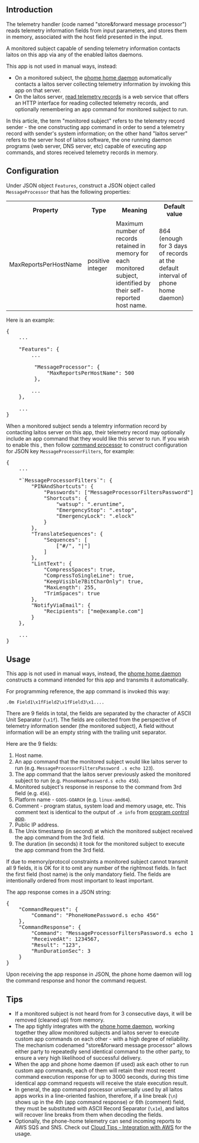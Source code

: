 ## Introduction
The telemetry handler (code named "store&forward message processor") reads telemetry information fields from input
parameters, and stores them in memory, associated with the host field presented in the input.

A monitored subject capable of sending telemetry information contacts laitos on this app via any of the enabled
laitos daemons.

This app is not used in manual ways, instead:
- On a monitored subject, the [phome home daemon](https://github.com/HouzuoGuo/laitos/wiki/%5BDaemon%5D-phone-home-telemetry)
  automatically contacts a laitos server collecting telemetry information by invoking this app on that server.
- On the laitos server, [read telemetry records](https://github.com/HouzuoGuo/laitos/wiki/%5BWeb-service%5D-read-telemetry-records)
  is a web service that offers an HTTP interface for reading collected telemetry records, and optionally remembering
  an app command for monitored subject to run.

In this article, the term "monitored subject" refers to the telemetry record sender - the one constructing app command
in order to send a telemetry record with sender's system information; on the other hand "laitos server" refers to the
server host of laitos software, the one running daemon programs (web server, DNS server, etc) capable of executing app
commands, and stores received telemetry records in memory.

## Configuration
Under JSON object `Features`, construct a JSON object called `MessageProcessor` that has the following properties:

<table>
<tr>
    <th>Property</th>
    <th>Type</th>
    <th>Meaning</th>
    <th>Default value</th>
</tr>
<tr>
    <td>MaxReportsPerHostName</td>
    <td>positive integer</td>
    <td>Maximum number of records retained in memory for each monitored subject, identified by their self-reported host name.</td>
    <td>864 (enough for 3 days of records at the default interval of phone home daemon)</td>
</tr>
</table>

Here is an example:
<pre>
{
    ...

    "Features": {
        ...

         "MessageProcessor": {
             "MaxReportsPerHostName": 500
         },

        ...
    },

    ...
}
</pre>

When a monitored subject sends a telemtry information record by contacting laitos server on this app, their telemetry record
may optionally include an app command that they would like this server to run. If you wish to enable this , then follow
[command processor](https://github.com/HouzuoGuo/laitos/wiki/Command-processor) to construct configuration for JSON key
`MessageProcessorFilters`, for example:

<pre>
{
    ...

    "`MessageProcessorFilters`": {
        "PINAndShortcuts": {
            "Passwords": ["MessageProcessorFiltersPassword"],
            "Shortcuts": {
                "watsup": ".eruntime",
                "EmergencyStop": ".estop",
                "EmergencyLock": ".elock"
            }
        },
        "TranslateSequences": {
            "Sequences": [
                ["#/", "|"]
            ]
        },
        "LintText": {
            "CompressSpaces": true,
            "CompressToSingleLine": true,
            "KeepVisible7BitCharOnly": true,
            "MaxLength": 255,
            "TrimSpaces": true
        },
        "NotifyViaEmail": {
            "Recipients": ["me@example.com"]
        }
    },

    ...
}
</pre>

## Usage
This app is not used in manual ways, instead, the [phome home daemon](https://github.com/HouzuoGuo/laitos/wiki/%5BDaemon%5D-phone-home-telemetry)
constructs a command intended for this app and transmits it automatically.

For programming reference, the app command is invoked this way:

    .0m Field1\x1fField2\x1fField3\x1....

There are 9 fields in total, the fields are separated by the character of ASCII Unit Separator (`\x1f`). The fields are collected from the perspective
of telemetry information sender (the monitored subject), A field without information will be an empty string with the trailing unit separator.

Here are the 9 fields:

1. Host name.
2. An app command that the monitored subject would like laitos server to run (e.g. `MessageProcessorFiltersPassword .s echo 123`).
3. The app command that the laitos server previously asked the monitored subject to run (e.g. `PhoneHomePassword.s echo 456`).
4. Monitored subject's response in response to the command from 3rd field (e.g. `456`).
5. Platform name - `GOOS-GOARCH` (e.g. `linux-amd64`).
6. Comment - program status, system load and memory usage, etc. This comment text is identical to the output of `.e info` from
   [program control app](https://github.com/HouzuoGuo/laitos/wiki/%5BApp%5D-inspect-and-control-server-environment).
7. Public IP address.
8. The Unix timestamp (in second) at which the monitored subject received the app command from the 3rd field.
9. The duration (in seconds) it took for the monitored subject to execute the app command from the 3rd field.

If due to memory/protocol constraints a monitored subject cannot transmit all 9 fields, it is OK for it to omit any number of the rightmost fields.
In fact the first field (host name) is the only mandatory field. The fields are intentionally ordered from most important to least important.

The app response comes in a JSON string:

<pre>
{
    "CommandRequest": {
        "Command": "PhoneHomePassword.s echo 456"                # laitos server would like monitored subject to run this app command
    },
    "CommandResponse": {
        "Command": "MessageProcessorFiltersPassword.s echo 123", # monitored subject previously asked laitos server to run this app command
        "ReceivedAt": 1234567,                                   # unix timestamp at which laitos server received the app command
        "Result": "123",                                         # app command execution result
        "RunDurationSec": 3                                      # the duration it took for the app command to execute
    }
}
</pre>

Upon receiving the app response in JSON, the phone home daemon will log the command response and honor the command request.

## Tips
- If a monitored subject is not heard from for 3 consecutive days, it will be removed (cleaned up) from memory.
- The app tightly integrates with the [phone home daemon](https://github.com/HouzuoGuo/laitos/wiki/%5BDaemon%5D-phone-home-telemetry), working together
  they allow monitored subjects and laitos server to execute custom app commands on each other - with a high degree of reliability. The mechanism codenamed
  "store&forward message processor" allows either party to repeatedly send identical command to the other party, to ensure a very high likelihood of
  successful delivery.
- When the app and phone home daemon (if used) ask each other to run custom app commands, each of them will retain their most recent command execution response
  for up to 3000 seconds, during this time identical app command requests will receive the stale execution result.
- In general, the app command processor universally used by all laitos apps works in a line-oriented fashion, therefore, if a line break (`\n`) shows
  up in the 4th (app command response) or 6th (comment) field, they must be substituted with ASCII Record Separator (`\x1e`), and laitos will recover
  line breaks from them when decoding the fields.
- Optionally, the phone-home telemetry can send incoming reports to AWS SQS and SNS. Check out [Cloud Tips - Integration with AWS](https://github.com/HouzuoGuo/laitos/wiki/Cloud-tips)
  for the usage.

